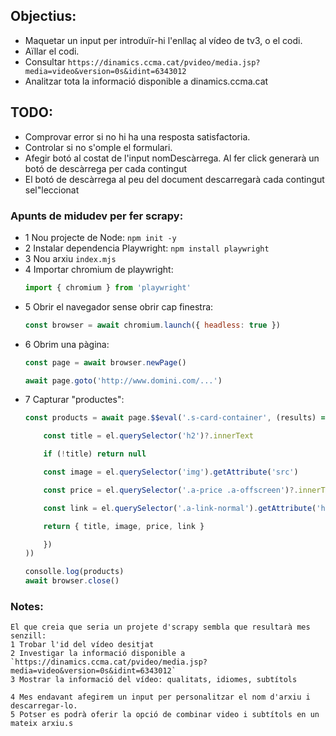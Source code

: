 ## Objectius:

- Maquetar un input per introduïr-hi l'enllaç al vídeo de tv3, o el codi.
- Aïllar el codi.
- Consultar `https://dinamics.ccma.cat/pvideo/media.jsp?media=video&version=0s&idint=6343012`
- Analitzar tota la informació disponible a dinamics.ccma.cat

## TODO:
- Comprovar error si no hi ha una resposta satisfactoria.
- Controlar si no s'omple el formulari.
- Afegir botó al costat de l'input nomDescàrrega. Al fer click generarà un botó de descàrrega per cada contingut
- El botó de descàrrega al peu del document descarregarà cada contingut sel"leccionat

### Apunts de  midudev per fer scrapy:

- 1 Nou projecte de Node: `npm init -y`
- 2 Instalar dependencia Playwright: `npm install playwright`
- 3 Nou arxiu `index.mjs`
- 4 Importar chromium de playwright: 
    ```js
    import { chromium } from 'playwright'
    ```
- 5 Obrir el navegador sense obrir cap finestra:
    ```js
    const browser = await chromium.launch({ headless: true })
    ```
- 6 Obrim una pàgina: 
    ```js
    const page = await browser.newPage()
    
    await page.goto('http://www.domini.com/...')
    ```
- 7 Capturar "productes":
    ```js
    const products = await page.$$eval('.s-card-container', (results) => (results.map((el) => {

        const title = el.querySelector('h2')?.innerText

        if (!title) return null

        const image = el.querySelector('img').getAttribute('src')

        const price = el.querySelector('.a-price .a-offscreen')?.innerText

        const link = el.querySelector('.a-link-normal').getAttribute('href')

        return { title, image, price, link }

        })
    ))

    consolle.log(products)
    await browser.close()
    ```

### Notes:

    El que creia que seria un projete d'scrapy sembla que resultarà mes senzill: 
    1 Trobar l'id del vídeo desitjat
    2 Investigar la informació disponible a `https://dinamics.ccma.cat/pvideo/media.jsp?media=video&version=0s&idint=6343012`
    3 Mostrar la informació del vídeo: qualitats, idiomes, subtítols

    4 Mes endavant afegirem un input per personalitzar el nom d'arxiu i descarregar-lo.
    5 Potser es podrà oferir la opció de combinar video i subtítols en un mateix arxiu.s

